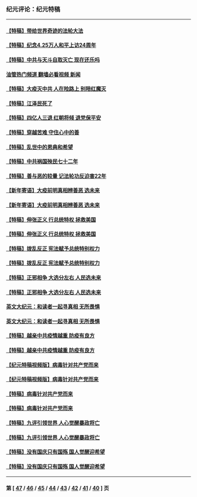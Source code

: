 ### 纪元评论：纪元特稿
---
#### [【特稿】带给世界奇迹的法轮大法](../../pages/nsc424/n13994132.md?05150330) 
#### [【特稿】纪念4.25万人和平上访24周年](../../pages/nsc424/n13980883.md?05150330) 
#### [【特稿】中共与天斗自取灭亡 现在还乐吗](../../pages/nsc424/n13897482.md?05150330) 
#### [油管热门频道 翻墙必看视频 新闻](ok?05150330)
#### [【特稿】大疫灭中共 人在险路上 别陪红魔灭](../../pages/nsc424/n13890697.md?05150330) 
#### [【特稿】江泽民死了](../../pages/nsc424/n13876300.md?05150330) 
#### [【特稿】四亿人三退 红朝将倾 退党保平安](../../pages/nsc424/n13794378.md?05150330) 
#### [【特稿】穿越苦难 守住心中的善](../../pages/nsc424/n13784979.md?05150330) 
#### [【特稿】乱世中的恩典和希望](../../pages/nsc424/n13734687.md?05150330) 
#### [【特稿】中共祸国殃民七十二年](../../pages/nsc424/n13272607.md?05150330) 
#### [【特稿】善与恶的较量 记法轮功反迫害22年](../../pages/nsc424/n13086597.md?05150330) 
#### [【新年寄语】大疫前明真相辨善恶 选未来](../../pages/nsc424/n12660855.md?05150330) 
#### [【新年寄语】大疫前明真相辨善恶 选未来](../../pages/nsc424/n12660855.md?05150330) 
#### [【特稿】伸张正义 行总统特权 拯救美国](../../pages/nsc424/n12616806.md?05150330) 
#### [【特稿】伸张正义 行总统特权 拯救美国](../../pages/nsc424/n12616806.md?05150330) 
#### [【特稿】拨乱反正 宪法赋予总统特别权力](../../pages/nsc424/n12598306.md?05150330) 
#### [【特稿】拨乱反正 宪法赋予总统特别权力](../../pages/nsc424/n12598306.md?05150330) 
#### [【特稿】正邪相争 大选分左右 人民选未来](../../pages/nsc424/n12545208.md?05150330) 
#### [【特稿】正邪相争 大选分左右 人民选未来](../../pages/nsc424/n12545208.md?05150330) 
#### [英文大纪元：和读者一起寻真相 无所畏惧](../../pages/nsc424/n12542027.md?05150330) 
#### [英文大纪元：和读者一起寻真相 无所畏惧](../../pages/nsc424/n12542027.md?05150330) 
#### [【特稿】越亲中共疫情越重 防疫有良方](../../pages/nsc424/n12042989.md?05150330) 
#### [【特稿】越亲中共疫情越重 防疫有良方](../../pages/nsc424/n12042989.md?05150330) 
#### [【纪元特稿视频版】病毒针对共产党而来](../../pages/nsc424/n11977328.md?05150330) 
#### [【纪元特稿视频版】病毒针对共产党而来](../../pages/nsc424/n11977328.md?05150330) 
#### [【特稿】病毒针对共产党而来](../../pages/nsc424/n11928818.md?05150330) 
#### [【特稿】病毒针对共产党而来](../../pages/nsc424/n11928818.md?05150330) 
#### [【特稿】九评引领世界 人心觉醒暴政将亡](../../pages/nsc424/n11660496.md?05150330) 
#### [【特稿】九评引领世界 人心觉醒暴政将亡](../../pages/nsc424/n11660496.md?05150330) 
#### [【特稿】没有国庆只有国殇 国人觉醒迎希望](../../pages/nsc424/n11549354.md?05150330) 
#### [【特稿】没有国庆只有国殇 国人觉醒迎希望](../../pages/nsc424/n11549354.md?05150330) 

---
#### 第 [ [47](./47.md?05150330) / [46](./46.md?05150330) / [45](./45.md?05150330) / [44](./44.md?05150330) / [43](./43.md?05150330) / [42](./42.md?05150330) / [41](./41.md?05150330) / [40](./40.md?05150330) ] 页
